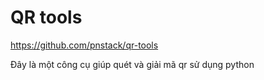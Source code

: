 # QR tools

https://github.com/pnstack/qr-tools

Đây là một công cụ giúp quét và giải mã qr sử dụng python
